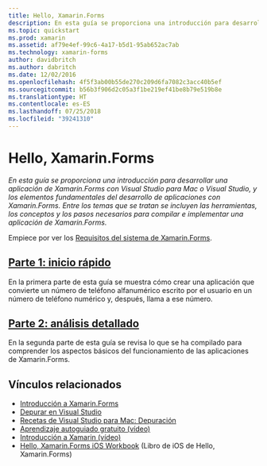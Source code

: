 ```yaml
---
title: Hello, Xamarin.Forms
description: En esta guía se proporciona una introducción para desarrollar una aplicación de Xamarin.Forms con Visual Studio para Mac o Visual Studio, y los elementos fundamentales del desarrollo de aplicaciones con Xamarin.Forms.
ms.topic: quickstart
ms.prod: xamarin
ms.assetid: af79e4ef-99c6-4a17-b5d1-95ab652ac7ab
ms.technology: xamarin-forms
author: davidbritch
ms.author: dabritch
ms.date: 12/02/2016
ms.openlocfilehash: 4f5f3ab00b55de270c209d6fa7082c3acc40b5ef
ms.sourcegitcommit: b56b3f906d2c05a3f1be219ef41be8b79e519b8e
ms.translationtype: HT
ms.contentlocale: es-ES
ms.lasthandoff: 07/25/2018
ms.locfileid: "39241310"
---
```

# <a name="hello-xamarinforms"></a>Hello, Xamarin.Forms

_En esta guía se proporciona una introducción para desarrollar una aplicación de Xamarin.Forms con Visual Studio para Mac o Visual Studio, y los elementos fundamentales del desarrollo de aplicaciones con Xamarin.Forms. Entre los temas que se tratan se incluyen las herramientas, los conceptos y los pasos necesarios para compilar e implementar una aplicación de Xamarin.Forms._

Empiece por ver los [Requisitos del sistema de Xamarin.Forms](~/cross-platform/get-started/installation/index.md).

## <a name="part-1-quickstartxamarin-formsget-startedhello-xamarin-formsquickstartmd"></a>[Parte 1: inicio rápido](~/xamarin-forms/get-started/hello-xamarin-forms/quickstart.md)

En la primera parte de esta guía se muestra cómo crear una aplicación que convierte un número de teléfono alfanumérico escrito por el usuario en un número de teléfono numérico y, después, llama a ese número.

## <a name="part-2-deep-divexamarin-formsget-startedhello-xamarin-formsdeepdivemd"></a>[Parte 2: análisis detallado](~/xamarin-forms/get-started/hello-xamarin-forms/deepdive.md)

En la segunda parte de esta guía se revisa lo que se ha compilado para comprender los aspectos básicos del funcionamiento de las aplicaciones de Xamarin.Forms.


## <a name="related-links"></a>Vínculos relacionados

- [Introducción a Xamarin.Forms](~/xamarin-forms/get-started/introduction-to-xamarin-forms.md)
- [Depurar en Visual Studio](http://msdn.microsoft.com/library/k0k771bt%28v=vs.90%29.aspx)
- [Recetas de Visual Studio para Mac: Depuración](https://github.com/xamarin/recipes/tree/master/Recipes/cross-platform/ide/debugging)
- [Aprendizaje autoguiado gratuito (vídeo)](https://university.xamarin.com/self-guided)
- [Introducción a Xamarin (vídeo)](https://developer.xamarin.com/videos/)
- [Hello, Xamarin.Forms iOS Workbook](https://developer.xamarin.com/workbooks/xamarin-forms/getting-started/GettingStartedWithXamarinForms-ios.workbook) (Libro de iOS de Hello, Xamarin.Forms)

